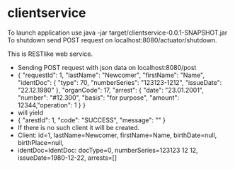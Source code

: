 # clientservice
To launch application use java -jar target/clientservice-0.0.1-SNAPSHOT.jar
To shutdown send POST request on localhost:8080/actuator/shutdown.

This is RESTlike web service. 
 * Sending POST request with json data on localhost:8080/post
 * {
	"requestId": 1, "lastName": "Newcomer", "firstName": "Name", 
	"identDoc": { "type": 70, "numberSeries": "123123-1212", "issueDate": "22.12.1980" },
	"organCode": 17, 
	"arrest": { "date": "23.01.2001", "number": "#12.300", "basis": "for purpose", "amount": 12344,"operation": 1 }
    }
 *  will yield
 * {
    "arestId": 1,
    "code": "SUCCESS",
    "message": ""
    }
 * If there is no such client it will be created.
 * Client: id=1, lastName=Newcomer, firstName=Name, birthDate=null, birthPlace=null, 
 * identDoc=IdentDoc: docType=0, numberSeries=123123 12 12, issueDate=1980-12-22, arrests=[]
